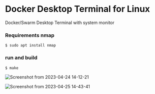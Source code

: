 # Docker Desktop Terminal for Linux
Docker/Swarm Desktop Terminal with system monitor
### Requirements nmap
```
$ sudo apt install nmap
```
### run and build 
```
$ make
```
![Screenshot from 2023-04-24 14-12-21](https://user-images.githubusercontent.com/46077197/233981892-a39e047d-e4be-4991-b092-7027fe5ac530.png)

![Screenshot from 2023-04-25 14-43-41](https://user-images.githubusercontent.com/46077197/234266304-9074b8bb-9734-41a2-b92c-d0bb3536493e.png)
